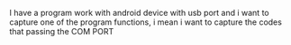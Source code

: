 I have a program work with android device with usb port and i want to capture one of the program functions, i mean i want to capture the codes that passing the COM PORT
